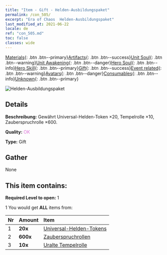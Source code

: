 ```yaml
---
title: "Item - Gift - Helden-Ausbildungspaket"
permalink: /con_505/
excerpt: "Era of Chaos  Helden-Ausbildungspaket"
last_modified_at: 2021-06-22
locale: de
ref: "con_505.md"
toc: false
classes: wide
---
```

 [Materials](/ItemsDE/){: .btn .btn--primary}[Artifacts](/ItemsDE/Artifacts/){: .btn .btn--success}[Unit Soul](/ItemsDE/UnitSoul/){: .btn .btn--warning}[Unit Awakening](/ItemsDE/UnitAwakening/){: .btn .btn--danger}[Hero Soul](/ItemsDE/HeroSoul/){: .btn .btn--info}[Hero Skill](/ItemsDE/HeroSkill/){: .btn .btn--primary}[Gift](/ItemsDE/Gift/){: .btn .btn--success}[Event related](/ItemsDE/Events/){: .btn .btn--warning}[Avatars](/ItemsDE/Avatars/){: .btn .btn--danger}[Consumables](/ItemsDE/Consumables/){: .btn .btn--info}[Unknown](/ItemsDE/Unknown/){: .btn .btn--primary}

 ![Helden-Ausbildungspaket](/images/t/i_907128.png)

## Details
 **Beschreibung:** Gewährt Universal-Helden-Token ×20, Tempelrolle ×10, Zauberspruchrolle ×600.

 **Quality:** <span style="color: #DA70D6">OK</span>

 **Type:** Gift

## Gather

  None

## This item contains:

 **Required Level to open:** 1

 1 You would get **ALL** items  from:

  | Nr | Amount |     Item    |
  |:---|:-------|:------------|
  | 1 |  **20x** | [Universal-Helden-Tokens](/ItemsDE/her_358/) |  | 
  | 2 |  **600x** | [Zauberspruchrollen](/ItemsDE/con_694/) |  | 
  | 3 |  **10x** | [Uralte Tempelrolle](/ItemsDE/con_697/) |  | 
